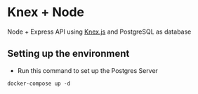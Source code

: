# Knex + Node

Node + Express API using [Knex.js](https://knexjs.org/) and PostgreSQL as database

## Setting up the environment 
* Run this command to set up the Postgres Server
````
docker-compose up -d
````